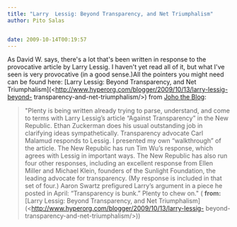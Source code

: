 ```yaml
---
title: "Larry  Lessig: Beyond Transparency, and Net Triumphalism"
author: Pito Salas


date: 2009-10-14T00:19:57
---
```




As David W. says, there's a lot that's been written in response to the
provocative article by Larry Lessig. I haven't yet read all of it, but what
I've seen is very provocative (in a good sense.)All the pointers you might
need can be found here: [Larry Lessig: Beyond Transparency, and Net
Triumphalism](<http://www.hyperorg.com/blogger/2009/10/13/larry-lessig-beyond-
transparency-and-net-triumphalism/>) from [Joho the
Blog](<http://www.hyperorg.com/blogger/feed/>):

> "Plenty is being written already trying to parse, understand, and come to
> terms with Larry Lessig’s article “Against Transparency” in the New
> Republic. Ethan Zuckerman does his usual outstanding job in clarifying ideas
> sympathetically. Transparency advocate Carl Malamud responds to Lessig. I
> presented my own “walkthrough” of the article. The New Republic has run Tim
> Wu’s response, which agrees with Lessig in important ways. The New Republic
> has also run four other responses, including an excellent response from
> Ellen Miller and Michael Klein, founders of the Sunlight Foundation, the
> leading advocate for transparency. (My response is included in that set of
> four.) Aaron Swartz prefigured Larry’s argument in a piece he posted in
> April: “Transparency is bunk.” Plenty to chew on." ( **from:**[Larry Lessig:
> Beyond Transparency, and Net
> Triumphalism](<http://www.hyperorg.com/blogger/2009/10/13/larry-lessig-
> beyond-transparency-and-net-triumphalism/>))


